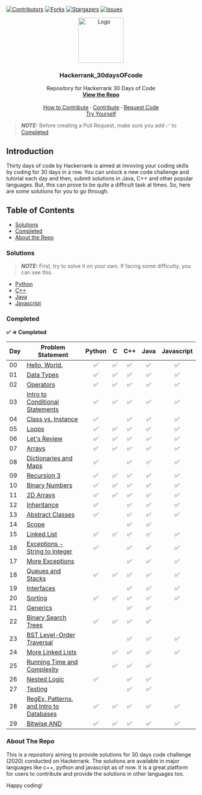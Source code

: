 [![Contributors][contributors-shield]][contributors-url]
[![Forks][forks-shield]][forks-url]
[![Stargazers][stars-shield]][stars-url]
[![Issues][issues-shield]][issues-url]

<p align="center">
  <a href=" https://www.hackerrank.com/domains/tutorials/30-days-of-code">
    <img src="https://alternative.me/media/256/hackerrank-icon-3ruwgb2qxxh1gxg6-c.png" alt="Logo" width="120" height="120">
  </a>

  <h3 align="center">Hackerrank_30daysOFcode</h3>

  <p align="center">
    Repository for Hackerrank 30 Days of Code
    <br />
    <a href="https://github.com/rahulsain3000/Hackerrank_30daysOFcode"><strong>View the Repo</strong></a>
    <br />
    <br />
    <a href="https://github.com/rahulsain3000/Hackerrank_30daysOFcode/blob/master/CONTRIBUTING.md">How to Contribute</a>
    ·
    <a href="https://github.com/rahulsain3000/Hackerrank_30daysOFcode/issues">Contribute</a>
    ·
    <a href="https://github.com/rahulsain3000/Hackerrank_30daysOFcode/issues">Request Code</a>
    <br/>
    <a href="https://www.hackerrank.com/domains/tutorials/30-days-of-code">Try Yourself</a>

  </p>
</p>


> **_NOTE:_** Before creating a Pull Request, make sure you add :white_check_mark: to [Completed](#completed)
## Introduction

Thirty days of code by Hackerrank is aimed at imroving your coding skills by coding for 30 days in a row.
You can unlock a new code challenge and tutorial each day and then, submit solutions in Java, C++ and other popular languages.
But, this can prove to be quite a difficult task at times. So, here are some solutions for you to go through.

## Table of Contents

- [Solutions](#solutions)
- [Completed](#completed)
- [About the Repo](#about-the-repo)

### Solutions

> **_NOTE:_** First, try to solve it on your own. If facing some difficulty, you can see this.

- [Python](<https://github.com/rahulsain3000/Hackerrank_30daysOFcode/tree/master/30%20days%20of%20code(%20python)>)
- [C++](<https://github.com/rahulsain3000/Hackerrank_30daysOFcode/tree/master/30%20days%20of%20code(%20c%2B%2B)>)
- [Java](<https://github.com/rahulsain3000/Hackerrank_30daysOFcode/tree/master/30%20days%20of%20code%20JAVA>)
- [Javascript](<https://github.com/rahulsain3000/Hackerrank_30daysOFcode/tree/master/Hackerrank_30daysOFcode_in_JavaScript>)

### Completed

**:white_check_mark: ⇒ Completed**

| Day | Problem Statement                                                                                               | Python                              | C                                   | C++                                 | Java                                | Javascript                          |
| --- | --------------------------------------------------------------------------------------------------------------- | ----------------------------------- | ----------------------------------- | ----------------------------------- | ----------------------------------- | ----------------------------------- |
| 00  | [Hello, World.](https://www.hackerrank.com/challenges/30-hello-world/problem)                                   | <center>:white_check_mark:</center> | <center>:white_check_mark:</center> | <center>:white_check_mark:</center> | <center>:white_check_mark:</center> | <center>:white_check_mark:</center> |
| 01  | [Data Types](https://www.hackerrank.com/challenges/30-data-types/problem)                                       | <center>:white_check_mark:</center> | <center>:white_check_mark:</center> | <center>:white_check_mark:</center> | <center>:white_check_mark:</center> | <center>:white_check_mark:</center> |
| 02  | [Operators](https://www.hackerrank.com/challenges/30-operators/problem)                                         | <center>:white_check_mark:</center> | <center>:white_check_mark:</center> | <center>:white_check_mark:</center> | <center>:white_check_mark:</center> | <center>:white_check_mark:</center> |
| 03  | [Intro to Conditional Statements]()                                                                             | <center>:white_check_mark:</center> | <center>:white_check_mark:</center> | <center>:white_check_mark:</center> | <center>:white_check_mark:</center> | <center>:white_check_mark:</center> |
| 04  | [Class vs. Instance](https://www.hackerrank.com/challenges/30-class-vs-instance/problem)                        | <center>:white_check_mark:</center> |                                     | <center>:white_check_mark:</center> | <center>:white_check_mark:</center> | <center>:white_check_mark:</center> |
| 05  | [Loops](https://www.hackerrank.com/challenges/30-loops/problem)                                                 | <center>:white_check_mark:</center> | <center>:white_check_mark:</center> | <center>:white_check_mark:</center> | <center>:white_check_mark:</center> | <center>:white_check_mark:</center> |
| 06  | [Let's Review](https://www.hackerrank.com/challenges/30-review-loop/problem)                                    | <center>:white_check_mark:</center> | <center>:white_check_mark:</center> | <center>:white_check_mark:</center> | <center>:white_check_mark:</center> | <center>:white_check_mark:</center> |
| 07  | [Arrays](https://www.hackerrank.com/challenges/30-arrays/problem)                                               | <center>:white_check_mark:</center> | <center>:white_check_mark:</center> | <center>:white_check_mark:</center> | <center>:white_check_mark:</center> | <center>:white_check_mark:</center> |
| 08  | [Dictionaries and Maps](https://www.hackerrank.com/challenges/30-dictionaries-and-maps/problem)                 | <center>:white_check_mark:</center> |                                     | <center>:white_check_mark:</center> | <center>:white_check_mark:</center> | <center>:white_check_mark:</center> |
| 09  | [Recursion 3](https://www.hackerrank.com/challenges/30-recursion/problem)                                       | <center>:white_check_mark:</center> | <center>:white_check_mark:</center> | <center>:white_check_mark:</center> | <center>:white_check_mark:</center> | <center>:white_check_mark:</center> |
| 10  | [Binary Numbers](https://www.hackerrank.com/challenges/30-binary-numbers/problem)                               | <center>:white_check_mark:</center> | <center>:white_check_mark:</center> | <center>:white_check_mark:</center> | <center>:white_check_mark:</center> | <center>:white_check_mark:</center> |
| 11  | [2D Arrays](https://www.hackerrank.com/challenges/30-2d-arrays/problem)                                         | <center>:white_check_mark:</center> | <center>:white_check_mark:</center> | <center>:white_check_mark:</center> | <center>:white_check_mark:</center> | <center>:white_check_mark:</center> |
| 12  | [Inheritance](https://www.hackerrank.com/challenges/30-inheritance/problem)                                     | <center>:white_check_mark:</center> |                                     | <center>:white_check_mark:</center> | <center>:white_check_mark:</center> | <center>:white_check_mark:</center> |
| 13  | [Abstract Classes](https://www.hackerrank.com/challenges/30-abstract-classes/problem)                           | <center>:white_check_mark:</center> |                                     | <center>:white_check_mark:</center> | <center>:white_check_mark:</center> | <center>:white_check_mark:</center> |
| 14  | [Scope](https://www.hackerrank.com/challenges/30-scope/problem)                                                 |                                     |                                     | <center>:white_check_mark:</center> | <center>:white_check_mark:</center> |                                     |
| 15  | [Linked List](https://www.hackerrank.com/challenges/30-linked-list/problem)                                     | <center>:white_check_mark:</center> | <center>:white_check_mark:</center> | <center>:white_check_mark:</center> | <center>:white_check_mark:</center> | <center>:white_check_mark:</center> |
| 16  | [Exceptions - String to Integer](https://www.hackerrank.com/challenges/30-exceptions-string-to-integer/problem) | <center>:white_check_mark:</center> |                                     | <center>:white_check_mark:</center> | <center>:white_check_mark:</center> | <center>:white_check_mark:</center> |
| 17  | [More Exceptions](https://www.hackerrank.com/challenges/30-more-exceptions/problem)                             |                                     |                                     | <center>:white_check_mark:</center> | <center>:white_check_mark:</center> | <center>:white_check_mark:</center> |
| 18  | [Queues and Stacks](https://www.hackerrank.com/challenges/30-queues-stacks/problem)                             | <center>:white_check_mark:</center> | <center>:white_check_mark:</center> | <center>:white_check_mark:</center> | <center>:white_check_mark:</center> | <center>:white_check_mark:</center> |
| 19  | [Interfaces](https://www.hackerrank.com/challenges/30-interfaces/problem)                                       |                                     |                                     | <center>:white_check_mark:</center> | <center>:white_check_mark:</center> |<center>:white_check_mark:</center>|
| 20  | [Sorting](https://www.hackerrank.com/challenges/30-sorting/problem)                                             | <center>:white_check_mark:</center> | <center>:white_check_mark:</center> | <center>:white_check_mark:</center> | <center>:white_check_mark:</center> | <center>:white_check_mark:</center> |
| 21  | [Generics](https://www.hackerrank.com/challenges/30-generics/problem)                                           |                                     |                                     | <center>:white_check_mark:</center> | <center>:white_check_mark:</center> |                                     |
| 22  | [Binary Search Trees](https://www.hackerrank.com/challenges/30-binary-search-trees/problem)                     | <center>:white_check_mark:</center> | <center>:white_check_mark:</center> | <center>:white_check_mark:</center> | <center>:white_check_mark:</center> |                                     |
| 23  | [BST Level-Order Traversal](https://www.hackerrank.com/challenges/30-binary-trees/problem)                      |                                     |                                     | <center>:white_check_mark:</center> | <center>:white_check_mark:</center> | <center>:white_check_mark:</center> |
| 24  | [More Linked Lists](https://www.hackerrank.com/challenges/30-linked-list-deletion/problem)                      |                                     | <center>:white_check_mark:</center> | <center>:white_check_mark:</center> | <center>:white_check_mark:</center> | <center>:white_check_mark:</center> |
| 25  | [Running Time and Complexity](https://www.hackerrank.com/challenges/30-running-time-and-complexity/problem)     |                                     | <center>:white_check_mark:</center> | <center>:white_check_mark:</center> | <center>:white_check_mark:</center> |                                     |
| 26  | [Nested Logic](https://www.hackerrank.com/challenges/30-nested-logic/problem)                                   | <center>:white_check_mark:</center> |                                     | <center>:white_check_mark:</center> | <center>:white_check_mark:</center> |                                     |
| 27  | [Testing](https://www.hackerrank.com/challenges/30-testing/problem)                                             |                                     |                                     | <center>:white_check_mark:</center> | <center>:white_check_mark:</center> |                                     |
| 28  | [RegEx, Patterns, and Intro to Databases](https://www.hackerrank.com/challenges/30-regex-patterns/problem)      | <center>:white_check_mark:</center> | <center>:white_check_mark:</center> | <center>:white_check_mark:</center> | <center>:white_check_mark:</center> | <center>:white_check_mark:</center> |
| 29  | [Bitwise AND](https://www.hackerrank.com/challenges/30-bitwise-and/problem)                                     | <center>:white_check_mark:</center> | <center>:white_check_mark:</center> | <center>:white_check_mark:</center> | <center>:white_check_mark:</center> | <center>:white_check_mark:</center> |

### About The Repo

This is a repository aiming to provide solutions for 30 days code challenge (2020) conducted on Hackerrank. The solutions are available in major languages like c++, python and javascript as of now. It is a great platform for users to contribute and provide the solutions in other languages too.

Happy coding!

[contributors-shield]: https://img.shields.io/github/contributors/rahulsain3000/Hackerrank_30daysOFcode?style=flat-square
[contributors-url]: https://github.com/rahulsain3000/Hackerrank_30daysOFcode/graphs/contributors
[forks-shield]: https://img.shields.io/github/forks/rahulsain3000/Hackerrank_30daysOFcode?style=flat-square
[forks-url]: https://github.com/rahulsain3000/Hackerrank_30daysOFcode/network/members
[stars-shield]: https://img.shields.io/github/stars/rahulsain3000/Hackerrank_30daysOFcode?color=red&style=flat-square
[stars-url]: https://github.com/rahulsain3000/Hackerrank_30daysOFcode/stargazers
[issues-shield]: https://img.shields.io/github/issues/rahulsain3000/Hackerrank_30daysOFcode?color=orange&style=flat-square
[issues-url]: https://github.com/rahulsain3000/Hackerrank_30daysOFcode/issues
